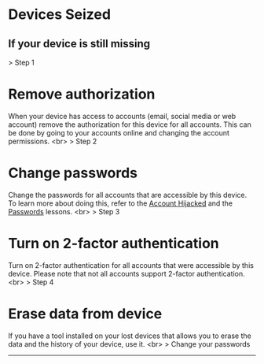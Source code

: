 # Devices Seized

## If your device is still missing

&gt; Step 1
# Remove authorization

When your device has access to accounts (email, social media or web account) remove the authorization for this device for all accounts. This can be done by going to your accounts online and changing the account permissions.
&lt;br&gt;
&gt; Step 2
# Change passwords

Change the passwords for all accounts that are accessible by this device. To learn more about doing this, refer to the [Account Hijacked](topics/practice-1-emergencies/2-account-hijacked/1-1-intro.md) and the [Passwords](topics/understand-4-digisec/2-passwords/1-intro.md) lessons.
&lt;br&gt;
&gt; Step 3
# Turn on 2-factor authentication

Turn on 2-factor authentication for all accounts that were accessible by this device. Please note that not all accounts support 2-factor authentication.
&lt;br&gt;
&gt; Step 4
# Erase data from device

If you have a tool installed on your lost devices that allows you to erase the data and the history of your device, use it.
&lt;br&gt;
&gt; Change your passwords 

***